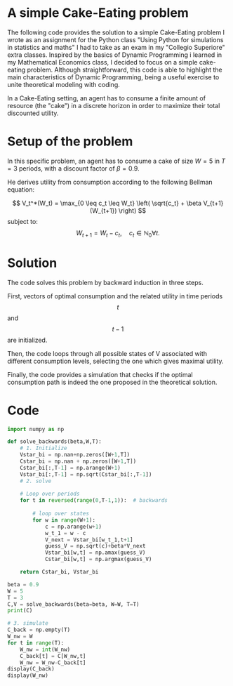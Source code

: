 # **A simple Cake-Eating problem**
The following code provides the solution to a simple Cake-Eating problem I wrote as an assignment for the Python class "Using Python for simulations in statistics and maths" I had to take as an exam in my "Collegio Superiore" extra classes. Inspired by the 
basics of Dynamic Programming i learned in my Mathematical Economics class, I decided to focus on a simple cake-eating problem. Although straightforward, this code is able to highlight the main characteristics of Dynamic Programming, being a useful exercise to unite theoretical modeling with coding. 

In a Cake-Eating setting, an agent has to consume a finite amount of resource (the "cake") in 
a discrete horizon in order to maximize their total discounted utility. 

# **Setup of the problem**
In this specific problem, an agent has to consume a cake of size $W=5$ in $T=3$ periods,
with a discount factor of $\beta=0.9$. 

He derives utility from consumption according to the following Bellman equation:

$$
V_t^*(W_t) = \max_{0 \leq c_t \leq W_t} \left( \sqrt{c_t} + \beta V_{t+1}(W_{t+1}) \right)
$$
subject to:
$$
W_{t+1} = W_t - c_t, \quad c_t \in \mathbb{N}_0 \forall t.
$$

# **Solution**
The code solves this problem by backward induction in three steps.

First, vectors of  optimal consumption and the related utility in time periods $$t$$ and $$t - 1$$ are initialized.

Then, the code loops through all possible states of V associated with different consumption levels, selecting the one which gives maximal utility. 

Finally, the code provides a simulation that checks if the optimal consumption path is indeed the one proposed in the theoretical solution.


# **Code**

```python
import numpy as np

def solve_backwards(beta,W,T):
    # 1. Initialize
    Vstar_bi = np.nan+np.zeros([W+1,T])
    Cstar_bi = np.nan + np.zeros([W+1,T])
    Cstar_bi[:,T-1] = np.arange(W+1) 
    Vstar_bi[:,T-1] = np.sqrt(Cstar_bi[:,T-1])
    # 2. solve
    
    # Loop over periods
    for t in reversed(range(0,T-1,1)):  # backwards  
    
        # loop over states
        for w in range(W+1):
            c = np.arange(w+1)
            w_t_1 = w - c
            V_next = Vstar_bi[w_t_1,t+1]
            guess_V = np.sqrt(c)+beta*V_next
            Vstar_bi[w,t] = np.amax(guess_V)
            Cstar_bi[w,t] = np.argmax(guess_V)

    return Cstar_bi, Vstar_bi

beta = 0.9
W = 5
T = 3
C,V = solve_backwards(beta=beta, W=W, T=T)
print(C)

# 3. simulate
C_back = np.empty(T)
W_nw = W
for t in range(T):
    W_nw = int(W_nw)  
    C_back[t] = C[W_nw,t]  
    W_nw = W_nw-C_back[t]
display(C_back)
display(W_nw)



